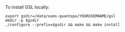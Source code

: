 To install GSL locally:
```
export gsdir=/data/oums-quantopo/YOURUSERNAME/gsl
mkdir -p $gsdir
./configure --prefix=$gsdir && make && make install
```
